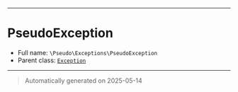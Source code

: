 ***

# PseudoException





* Full name: `\Pseudo\Exceptions\PseudoException`
* Parent class: [`Exception`](../../Exception.md)






***
> Automatically generated on 2025-05-14
